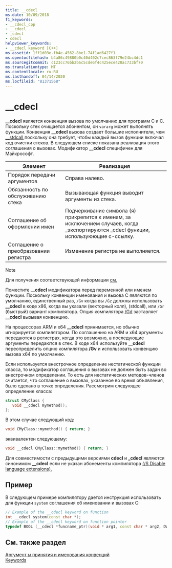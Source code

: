 ```yaml
---
title: __cdecl
ms.date: 10/09/2018
f1_keywords:
- __cdecl_cpp
- __cdecl
- _cdecl
- cdecl
helpviewer_keywords:
- __cdecl keyword [C++]
ms.assetid: 1ff1d03e-fb4e-4562-8be1-74f1ad6427f1
ms.openlocfilehash: b4a86c49880b0c40d402c7cec863f79e24bc4dc1
ms.sourcegitcommit: c123cc76bb2b6c5cde6f4c425ece420ac733bf70
ms.translationtype: MT
ms.contentlocale: ru-RU
ms.lasthandoff: 04/14/2020
ms.locfileid: "81371568"
---
```

# <a name="__cdecl"></a>__cdecl

**__cdecl** является конвенция вызова по умолчанию для программ C и C. Поскольку стек очищается абонентом, он `vararg` может выполнять функции. Конвенция **__cdecl** вызова создает большие исполнители, чем [__stdcall,](../cpp/stdcall.md)поскольку она требует, чтобы каждый вызов функции включал код очистки стеков. В следующем списке показана реализация этого соглашения о вызовах. Модификатор **__cdecl** специфичен для Майкрософт.

|Элемент|Реализация|
|-------------|--------------------|
|Порядок передачи аргументов|Справа налево.|
|Обязанность по обслуживанию стека|Вызывающая функция выводит аргументы из стека.|
|Соглашение об оформлении имен|Подчеркивание символа (я) прикрепится к именам, за исключением случаев, когда \_экспортируются _cdecl функции, используюющие c-ссылку.|
|Соглашение о преобразовании регистра|Изменение регистра не выполняется.|

> [!NOTE]
> Для получения соответствующей информации [см.](../build/reference/decorated-names.md)

Поместите **__cdecl** модификатора перед переменной или именем функции. Поскольку конвенции именования и вызова C являются по умолчанию, единственный раз, `/Gv` когда вы `/Gz` должны использовать **__cdecl** в коде x86, когда вы указали (векторный колл), (stdcall), или `/Gr` (быстрый) вариант компилятора. Опция компилятора [/Gd](../build/reference/gd-gr-gv-gz-calling-convention.md) заставляет **__cdecl** вызывая конвенцию.

На процессорах ARM и x64 **__cdecl** принимается, но обычно игнорируется компилятором. По соглашению на ARM и x64 аргументы передаются в регистрах, когда это возможно, а последующие аргументы передаются в стек. В коде x64 используйте **__cdecl** переопределить опцию компилятора **/Gv** и использовать конвенцию вызова x64 по умолчанию.

Если используется внестрочное определение нестатической функции класса, то модификатор соглашения о вызовах не должен быть задан во внестрочном определении. То есть для нестатических методов-членов считается, что соглашение о вызовах, указанное во время объявления, было сделано в точке определения. Рассмотрим следующее определение класса:

```cpp
struct CMyClass {
   void __cdecl mymethod();
};
```

В этом случае следующий код:

```cpp
void CMyClass::mymethod() { return; }
```

эквивалентен следующему:

```cpp
void __cdecl CMyClass::mymethod() { return; }
```

Для совместимости с предыдущими версиями **cdecl** и **_cdecl** являются синонимом **__cdecl** если не указан абонементы компилятора [ \(/S Disable language extensions).](../build/reference/za-ze-disable-language-extensions.md)

## <a name="example"></a>Пример

В следующем примере компилятору дается инструкция использовать для функции `system` соглашения об именовании и вызовах C:

```cpp
// Example of the __cdecl keyword on function
int __cdecl system(const char *);
// Example of the __cdecl keyword on function pointer
typedef BOOL (__cdecl *funcname_ptr)(void * arg1, const char * arg2, DWORD flags, ...);
```

## <a name="see-also"></a>См. также раздел

[Аргумент ы принятия и именования конвенций](../cpp/argument-passing-and-naming-conventions.md)<br/>
[Keywords](../cpp/keywords-cpp.md)
